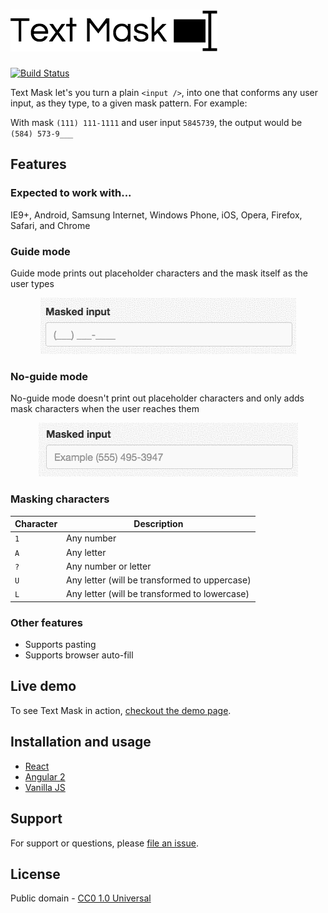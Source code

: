 # [![Text Mask](assets/logo.png)](https://github.com/msafi/text-mask/#readme)

[![Build Status](https://travis-ci.org/msafi/text-mask.svg?branch=master)](https://travis-ci.org/msafi/text-mask)

Text Mask let's you turn a plain `<input />`, into one that conforms
any user input, as they type, to a given mask pattern. For example:

With mask `(111) 111-1111` and user input `5845739`, the output would be `(584) 573-9___`

## Features

### Expected to work with...

IE9+, Android, Samsung Internet, Windows Phone, iOS, Opera, Firefox, Safari, and Chrome

### Guide mode

Guide mode prints out placeholder characters and the mask itself as the user types

<p align="center">
<img src="assets/guideMode.gif"/>
</p>

### No-guide mode

No-guide mode doesn't print out placeholder characters and only adds mask characters when the
user reaches them

<p align="center">
<img src="assets/noGuideMode.gif"/>
</p>

### Masking characters

Character | Description
--- | ---
`1` | Any number
`A` | Any letter
`?` | Any number or letter
`U` | Any letter (will be transformed to uppercase)
`L` | Any letter (will be transformed to lowercase)

### Other features

* Supports pasting
* Supports browser auto-fill

## Live demo

To see Text Mask in action, [checkout the demo page](https://msafi.github.io/text-mask/).

## Installation and usage

* [React](integrations/react#readme)
* [Angular 2](integrations/angular2#readme)
* [Vanilla JS](integrations/vanilla#readme)

## Support

For support or questions, please
[file an issue](https://github.com/msafi/text-mask/issues).

## License

Public domain - [CC0 1.0 Universal](https://creativecommons.org/publicdomain/zero/1.0/)
